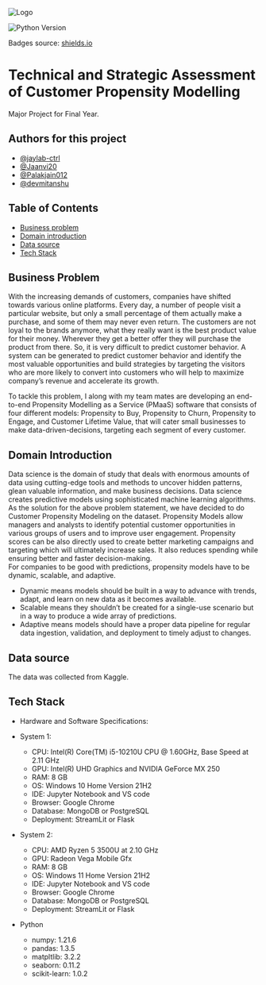 ![Logo](https://cdn-gfaej.nitrocdn.com/MHIrceAcHnbuODVlprBJGHQryAbqorPp/assets/static/optimized/rev-07a7fa1/wp-content/uploads/2019/10/How-is-Artificial-Intelligence-Impacting.png)





![Python Version](https://img.shields.io/badge/python%20version-3.8.13-lightgrey)

Badges source: [shields.io](https://shields.io/)
# Technical and Strategic Assessment of Customer Propensity Modelling
Major Project for Final Year. 


## Authors for this project

- [@jaylab-ctrl](https://www.github.com/jaylab-ctrl)
- [@Jaanvi20](https://github.com/Jaanvi20)
- [@Palakjain012](https://github.com/Palakjain012) 
- [@devmitanshu](https://github.com/devmitanshu)

## Table of Contents

  - [Business problem](#business-problem)
  - [Domain introduction](#domain-introduction)
  - [Data source](#data-source)
  - [Tech Stack](#tech-stack)
  
## Business Problem 
With the increasing demands of customers, companies have shifted towards various online
platforms. Every day, a number of people visit a particular website, but only a small percentage
of them actually make a purchase, and some of them may never even return. The customers are
not loyal to the brands anymore, what they really want is the best product value for their money.
Wherever they get a better offer they will purchase the product from there. So, it is very difficult
to predict customer behavior. A system can be generated to predict customer behavior and
identify the most valuable opportunities and build strategies by targeting the visitors who are
more likely to convert into customers who will help to maximize company’s revenue and
accelerate its growth.

To tackle this problem, I along with my team mates are developing an end-to-end Propensity Modelling as a Service (PMaaS) software that consists of four different models: Propensity to Buy, Propensity to Churn, Propensity to Engage, and Customer Lifetime Value, that will cater small businesses to make data-driven-decisions, targeting each segment of every customer.

## Domain Introduction
Data science is the domain of study that deals with enormous amounts of data using cutting-edge
tools and methods to uncover hidden patterns, glean valuable information, and make business
decisions. Data science creates predictive models using sophisticated machine learning
algorithms. \
As the solution for the above problem statement, we have decided to do Customer Propensity
Modeling on the dataset. Propensity Models allow managers and analysts to identify
potential customer opportunities in various groups of users and to improve user
engagement. Propensity scores can be also directly used to create better marketing
campaigns and targeting which will ultimately increase sales. It also reduces spending
while ensuring better and faster decision-making. \
For companies to be good with predictions, propensity models have to be dynamic, scalable, and
adaptive.

- Dynamic means models should be built in a way to advance with trends, adapt, and learn
on new data as it becomes available.
- Scalable means they shouldn’t be created for a single-use scenario but in a way to
produce a wide array of predictions.
- Adaptive means models should have a proper data pipeline for regular data ingestion,
validation, and deployment to timely adjust to changes.


## Data source
The data was collected from Kaggle.

## Tech Stack
- Hardware and Software Specifications:
 - System 1:
    - CPU: Intel(R) Core(TM) i5-10210U CPU @ 1.60GHz, Base Speed at 2.11 GHz
    - GPU: Intel(R) UHD Graphics and NVIDIA GeForce MX 250
    - RAM: 8 GB
    - OS: Windows 10 Home Version 21H2
    - IDE: Jupyter Notebook and VS code
    - Browser: Google Chrome
    - Database: MongoDB or PostgreSQL
    - Deployment: StreamLit or Flask
    
  - System 2:
    - CPU: AMD Ryzen 5 3500U at 2.10 GHz 
    - GPU: Radeon Vega Mobile Gfx
    - RAM: 8 GB
    - OS: Windows 11 Home Version 21H2
    - IDE: Jupyter Notebook and VS code
    - Browser: Google Chrome
    - Database: MongoDB or PostgreSQL
    - Deployment: StreamLit or Flask
    
 
  - Python
     - numpy: 1.21.6
     - pandas: 1.3.5
     - matpltlib: 3.2.2
     - seaborn: 0.11.2
     - scikit-learn: 1.0.2

